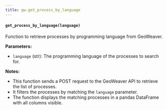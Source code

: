 ```yaml
---
title: gw.get_process_by_language
---
```


#### `get_process_by_language(language)`

Function to retrieve processes by programming language from GeoWeaver.

**Parameters:**

- `language` (str): The programming language of the processes to search for.

**Notes:**

- This function sends a POST request to the GeoWeaver API to retrieve the list of processes.
- It filters the processes by matching the `language` parameter.
- The function displays the matching processes in a pandas DataFrame with all columns visible.

